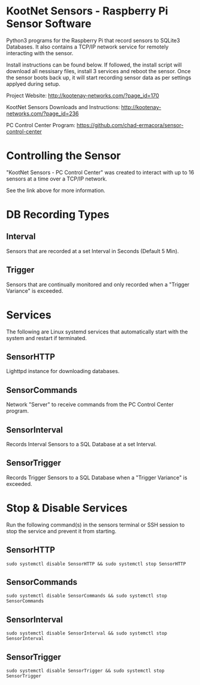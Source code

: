 # KootNet Sensors - Raspberry Pi Sensor Software
Python3 programs for the Raspberry Pi that record sensors to SQLite3 Databases.  It also contains a TCP/IP network service for remotely interacting with the sensor.

Install instructions can be found below.  If followed, the install script will download all nessisary files, install 3 services and reboot the sensor.  Once the sensor boots back up, it will start recording sensor data as per settings applyed during setup.

Project Website: http://kootenay-networks.com/?page_id=170

KootNet Sensors Downloads and Instructions: http://kootenay-networks.com/?page_id=236

PC Control Center Program: https://github.com/chad-ermacora/sensor-control-center


Controlling the Sensor
================================

"KootNet Sensors - PC Control Center" was created to interact with up to 16 sensors at a time over a TCP/IP network.

See the link above for more information.


DB Recording Types
====================

Interval
---------

Sensors that are recorded at a set Interval in Seconds (Default 5 Min).

Trigger
---------

Sensors that are continually monitored and only recorded when a "Trigger Variance" is exceeded.


Services
==========

The following are Linux systemd services that automatically start with the system and restart if terminated. 

SensorHTTP
---------------

Lighttpd instance for downloading databases.

SensorCommands
---------------

Network "Server" to receive commands from the PC Control Center program.

SensorInterval
---------------

Records Interval Sensors to a SQL Database at a set Interval.

SensorTrigger
---------------

Records Trigger Sensors to a SQL Database when a "Trigger Variance" is exceeded.


Stop & Disable Services
==========================

Run the following command(s) in the sensors terminal or SSH session to stop the service and prevent it from starting.


SensorHTTP
---------------

```
sudo systemctl disable SensorHTTP && sudo systemctl stop SensorHTTP
```

SensorCommands
---------------

```
sudo systemctl disable SensorCommands && sudo systemctl stop SensorCommands
```

SensorInterval
---------------

```
sudo systemctl disable SensorInterval && sudo systemctl stop SensorInterval
```

SensorTrigger
---------------
```
sudo systemctl disable SensorTrigger && sudo systemctl stop SensorTrigger
```
